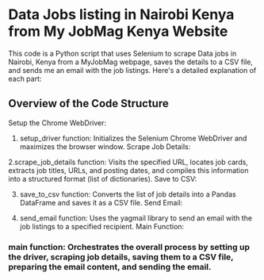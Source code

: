 # Data Jobs listing in Nairobi Kenya from My JobMag Kenya Website

This code is a Python script that uses Selenium to scrape Data jobs in Nairobi, Kenya from a MyJobMag webpage, saves the details to a CSV file, and sends me an email with the job listings. Here's a detailed explanation of each part:

## Overview of the Code Structure
Setup the Chrome WebDriver:

1. setup_driver function: Initializes the Selenium Chrome WebDriver and maximizes the browser window.
Scrape Job Details:

2.scrape_job_details function: Visits the specified URL, locates job cards, extracts job titles, URLs, and posting dates, and compiles this information into a structured format (list of dictionaries).
Save to CSV:

3. save_to_csv function: Converts the list of job details into a Pandas DataFrame and saves it as a CSV file.
Send Email:

4. send_email function: Uses the yagmail library to send an email with the job listings to a specified recipient.
Main Function:

### main function: Orchestrates the overall process by setting up the driver, scraping job details, saving them to a CSV file, preparing the email content, and sending the email.
